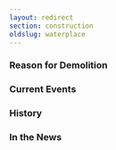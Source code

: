```yaml
---
layout: redirect
section: construction
oldslug: waterplace
---
```


### Reason for Demolition


### Current Events


### History


### In the News
